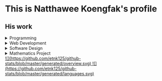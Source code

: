 # This is Natthawee Koengfak's profile

## His work

<details><summary>Programming</summary>
  <ul>
    <li><a href='https://github.com/etnk125/borntoDev-devlab'>Python | DevLab</a></li>
    <li><a href='https://github.com/etnk125/Codewar'>Python | CodeWar</a></li>
    <li><a href='https://github.com/etnk125/borntoDev-devlab'>Python | Backend edit data by recursion</a></li>
    <li><a href='https://github.com/etnk125/POSN-second-camp'>C/C++  | POSN 2nd-camp</a></li>
    <li><a href='https://github.com/etnk125/POSN-first-camp'>C/C++  | POSN 1st-camp </a></li>
    <li>
    <a href='https://github.com/etnk125/Programming.in.th'>C/C++ | Programming.in.th</a></li>
  </ul>
</details>
<details><summary>Web Development </summary>
  <ul>
    <li><a href='https://github.com/etnk125/YAHTZEE'>YAHTZEE</a></li>
    <li><a href='https://github.com/etnk125/GPACalculator'>GPA calculator with bootstrap</a></li>
    <li><a href='https://github.com/etnk125/EGCO427-WebProgramming'>Web programming classwork</a></li>
    <li><a href='https://github.com/etnk125/lmwn-frontend-asg'>Frist React Project | Search API</a></li>
  </ul>
</details>

<details><summary>Software Design </summary>
  <ul>
    <li><a href='https://github.com/etnk125/Tram_tracking_draft'> tram tracking software design</a></li>
  </ul>
</details>
<details><summary>Mathematics Project</summary>
  <ul>
    <li><a href='https://github.com/etnk125/The-Study-of-Mathematical-Relationship-from-Desperado-Puzzle'> The Study of Mathematical Relationship from Desperado Puzzle | Got 2 Awards </a></li>
  </ul>
</details>
<a href="https://github.com/jstrieb/github-stats">
  ![](https://github.com/etnk125/github-stats/blob/master/generated/overview.svg)
  ![](https://github.com/etnk125/github-stats/blob/master/generated/languages.svg)

</a>
